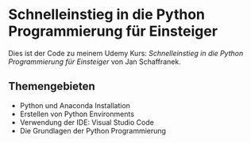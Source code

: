 # Schnelleinstieg in die Python Programmierung für Einsteiger

Dies ist der Code zu meinem Udemy Kurs:
*Schnelleinstieg in die Python Programmierung für Einsteiger* von Jan Schaffranek.

## Themengebieten

- Python und Anaconda Installation  
- Erstellen von Python Environments  
- Verwendung der IDE: Visual Studio Code  
- Die Grundlagen der Python Programmierung  
